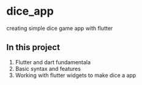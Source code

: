 # dice_app

creating simple dice game app with flutter

## In this project

1) Flutter and dart fundamentala
2) Basic syntax and features
3) Working with flutter widgets to make dice a app

